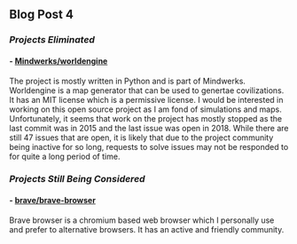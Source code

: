 ## Blog Post 4

### _Projects Eliminated_

#### - [Mindwerks/worldengine](https://github.com/Mindwerks/worldengine)

The project is mostly written in Python and is part of Mindwerks. 
Worldengine is a map generator that can be used to genertae covilizations. It has an MIT license which is a permissive license.
I would be interested in working on this open source project as I am fond of simulations and maps. 
Unfortunately, it seems that work on the project has mostly stopped as the last commit was in 2015 and the last issue was
open in 2018. While there are still 47 issues that are open, it is likely that due to the project community being inactive for so long, requests to solve issues may not be responded to for quite a long period of time. 

### _Projects Still Being Considered_

#### - [brave/brave-browser](https://github.com/brave/brave-browser)

Brave browser is a chromium based web browser which I personally use and prefer to alternative browsers.
It has an active and friendly community.
